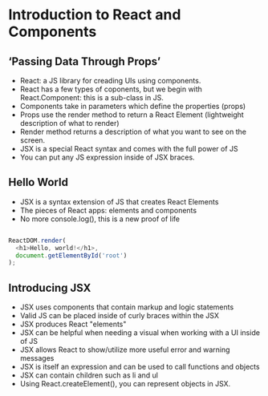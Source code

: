 # Introduction to React and Components

## ‘Passing Data Through Props’
  - React: a JS library for creading UIs using components. 
  - React has a few types of coponents, but we begin with React.Component: this is a sub-class in JS.
  - Components take in parameters which define the properties (props)
  - Props use the render method to return a React Element (lightweight description of what to render)
  - Render method returns a description of what you want to see on the screen.
  - JSX is a special React syntax and comes with the full power of JS
  - You can put any JS expression inside of JSX braces. 

## Hello World
  - JSX is a syntax extension of JS that creates React Elements
  - The pieces of React apps: elements and components
  - No more console.log(), this is a new proof of life

```` javascript

ReactDOM.render(
  <h1>Hello, world!</h1>,
  document.getElementById('root')
);
````

## Introducing JSX
  - JSX uses components that contain markup and logic statements
  - Valid JS can be placed inside of curly braces within the JSX
  - JSX produces React "elements"
  - JSX can be helpful when needing a visual when working with a UI inside of JS
  - JSX allows React to show/utilize more useful error and warning messages
  - JSX is itself an expression and can be used to call functions and objects
  - JSX can contain children such as li and ul
  - Using React.createElement(), you can represent objects in JSX.

## 